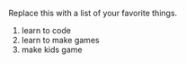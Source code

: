 Replace this with a list of your favorite things.
<ol>
  <li> learn to code </li>
  <li> learn to make games </li>
  <li> make kids game </li>
  </ol>
